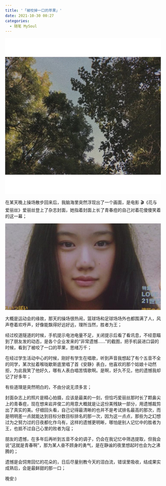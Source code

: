 ```yaml
---
title: '「被咬掉一口的苹果」'
date: 2021-10-30 00:27
categories:
  - 随笔 MySoul
---
```


![图 8](../../images/8c986973dce9267f7cfedec046052b685935095b79c600e5b12c92adf02ccfdc.png)

在某天晚上操场散步回来后，我脑海里突然浮现出了一个画面，是电影 🎬《花与爱丽丝》爱丽丝登上了杂志封面，她指着封面上长了青春痘的自己对着花傻傻笑着的这一幕；

![图 9](../../images/a569941275094b18a1b00736a4eddc43664919f07f48cd528d60021e2a17299c.png)

大概是运动会的缘故，那天的操场很热闹，篮球场和足球场场外也都围满了人，风声卷着欢呼声，好像能飘得好远好远，理所当然，胜者为王；

经过校道隧道的时候，手机提示电池电量不足，关闭提示后看了看讯息，不经意瞄到了朋友发的动态，是各个企业发来的“非常遗憾……”的截图，把手机装进口袋的时候，看到了被咬了一口的苹果，思绪万千；

在经过学生活动中心的时候，刚好有学生在唱歌，听到声音我想起了有个五音不全的同学，某次扯着喉咙歇斯底里唱了首《安静》表白，他喜欢的那个姑娘十动然拒，为此我笑了他好久，哪有人表白唱苦情歌啊。是啊，好久不见，他的遗憾我却记了好多年；

有些道理是突然明白的，不由分说无须多言；

封面杂志上的照片是精心拍摄，应该是最美的一刻，但恰巧爱丽丝那时长了颗鼻尖上的青春痘，现在想来岩井俊二的用意大概就是让这份美残缺一部分，用遗憾裁剪出了真实的美。仔细回头看，自己记得最清晰的也并不是考试排名最高的那次，而是明明差一点就能达到目标分数目标排名的那一次，因为这一点点，那些为之幻想过为之努力过的日夜都化作乌有，这样的遗憾更明晰，哪怕是别人记忆中的胜者为王，也抵不过自己心里的败者为寇；

朋友的遗憾，在多年后再听到五音不全的调子，仍会在我记忆中筛选提取，但我会说“这就是青春啊”，那为某人奋不顾身的勇气，是在静谧的夜里想起时也会为之沸腾的；

遗憾是会饲育回忆的花朵的，日后尽量别教今天的泪白流，错误里吸收，结成果实成熟后，会是最鲜甜的那一口；

晚安:)
